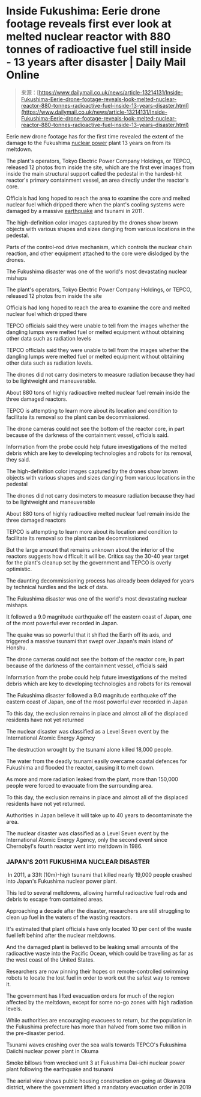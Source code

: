 <!--yml
category: 未分类
date: 2024-05-29 12:29:38
-->

# Inside Fukushima: Eerie drone footage reveals first ever look at melted nuclear reactor with 880 tonnes of radioactive fuel still inside - 13 years after disaster | Daily Mail Online

> 来源：[https://www.dailymail.co.uk/news/article-13214131/Inside-Fukushima-Eerie-drone-footage-reveals-look-melted-nuclear-reactor-880-tonnes-radioactive-fuel-inside-13-years-disaster.html](https://www.dailymail.co.uk/news/article-13214131/Inside-Fukushima-Eerie-drone-footage-reveals-look-melted-nuclear-reactor-880-tonnes-radioactive-fuel-inside-13-years-disaster.html)

Eerie new drone footage has for the first time revealed the extent of the damage to the Fukushima [nuclear power](/news/nuclear-power/index.html) plant 13 years on from its meltdown. 

The plant's operators, Tokyo Electric Power Company Holdings, or TEPCO, released 12 photos from inside the site, which are the first ever images from inside the main structural support called the pedestal in the hardest-hit reactor's primary containment vessel, an area directly under the reactor's core.

Officials had long hoped to reach the area to examine the core and melted nuclear fuel which dripped there when the plant's cooling systems were damaged by a massive [earthquake](/news/earthquakes/index.html) and tsunami in 2011. 

The high-definition color images captured by the drones show brown objects with various shapes and sizes dangling from various locations in the pedestal. 

Parts of the control-rod drive mechanism, which controls the nuclear chain reaction, and other equipment attached to the core were dislodged by the drones. 

The Fukushima disaster was one of the world's most devastating nuclear mishaps

The plant's operators, Tokyo Electric Power Company Holdings, or TEPCO, released 12 photos from inside the site

Officials had long hoped to reach the area to examine the core and melted nuclear fuel which dripped there

TEPCO officials said they were unable to tell from the images whether the dangling lumps were melted fuel or melted equipment without obtaining other data such as radiation levels

TEPCO officials said they were unable to tell from the images whether the dangling lumps were melted fuel or melted equipment without obtaining other data such as radiation levels. 

The drones did not carry dosimeters to measure radiation because they had to be lightweight and maneuverable. 

About 880 tons of highly radioactive melted nuclear fuel remain inside the three damaged reactors. 

TEPCO is attempting to learn more about its location and condition to facilitate its removal so the plant can be decommissioned. 

The drone cameras could not see the bottom of the reactor core, in part because of the darkness of the containment vessel, officials said. 

Information from the probe could help future investigations of the melted debris which are key to developing technologies and robots for its removal, they said.

The high-definition color images captured by the drones show brown objects with various shapes and sizes dangling from various locations in the pedestal

The drones did not carry dosimeters to measure radiation because they had to be lightweight and maneuverable

About 880 tons of highly radioactive melted nuclear fuel remain inside the three damaged reactors

TEPCO is attempting to learn more about its location and condition to facilitate its removal so the plant can be decommissioned

But the large amount that remains unknown about the interior of the reactors suggests how difficult it will be. Critics say the 30-40 year target for the plant's cleanup set by the government and TEPCO is overly optimistic.

The daunting decommissioning process has already been delayed for years by technical hurdles and the lack of data.

The Fukushima disaster was one of the world's most devastating nuclear mishaps. 

It followed a 9.0 magnitude earthquake off the eastern coast of Japan, one of the most powerful ever recorded in Japan. 

The quake was so powerful that it shifted the Earth off its axis, and triggered a massive tsunami that swept over Japan's main island of Honshu. 

The drone cameras could not see the bottom of the reactor core, in part because of the darkness of the containment vessel, officials said

Information from the probe could help future investigations of the melted debris which are key to developing technologies and robots for its removal

The Fukushima disaster followed a 9.0 magnitude earthquake off the eastern coast of Japan, one of the most powerful ever recorded in Japan

To this day, the exclusion remains in place and almost all of the displaced residents have not yet returned

The nuclear disaster was classified as a Level Seven event by the International Atomic Energy Agency

The destruction wrought by the tsunami alone killed 18,000 people. 

The water from the deadly tsunami easily overcame coastal defences for Fukushima and flooded the reactor, causing it to melt down. 

As more and more radiation leaked from the plant, more than 150,000 people were forced to evacuate from the surrounding area. 

To this day, the exclusion remains in place and almost all of the displaced residents have not yet returned.  

Authorities in Japan believe it will take up to 40 years to decontaminate the area. 

The nuclear disaster was classified as a Level Seven event by the International Atomic Energy Agency, only the second event since Chernobyl's fourth reactor went into meltdown in 1986. 

### JAPAN'S 2011 FUKUSHIMA NUCLEAR DISASTER

 In 2011, a 33ft (10m)-high tsunami that killed nearly 19,000 people crashed into Japan's Fukushima nuclear power plant.

This led to several meltdowns, allowing harmful radioactive fuel rods and debris to escape from contained areas.

Approaching a decade after the disaster, researchers are still struggling to clean up fuel in the waters of the wasting reactors. 

It's estimated that plant officials have only located 10 per cent of the waste fuel left behind after the nuclear meltdowns.

And the damaged plant is believed to be leaking small amounts of the radioactive waste into the Pacific Ocean, which could be travelling as far as the west coast of the United States.

Researchers are now pinning their hopes on remote-controlled swimming robots to locate the lost fuel in order to work out the safest way to remove it.

The government has lifted evacuation orders for much of the region affected by the meltdown, except for some no-go zones with high radiation levels.

While authorities are encouraging evacuees to return, but the population in the Fukushima prefecture has more than halved from some two million in the pre-disaster period.

Tsunami waves crashing over the sea walls towards TEPCO's Fukushima Daiichi nuclear power plant in Okuma

Smoke billows from wrecked unit 3 at Fukushima Dai-ichi nuclear power plant following the earthquake and tsunami

The aerial view shows public housing construction on-going at Okawara district, where the government lifted a mandatory evacuation order in 2019